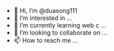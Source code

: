 - 👋 Hi, I’m @duasong111
- 👀 I’m interested in ...
- 🌱 I’m currently learning web c ...
- 💞️ I’m looking to collaborate on ...
- 📫 How to reach me ...

<!---
duasong111/duasong111 is a ✨ special ✨ repository because its `README.md` (this file) appears on your GitHub profile.
You can click the Preview link to take a look at your changes.
--->
